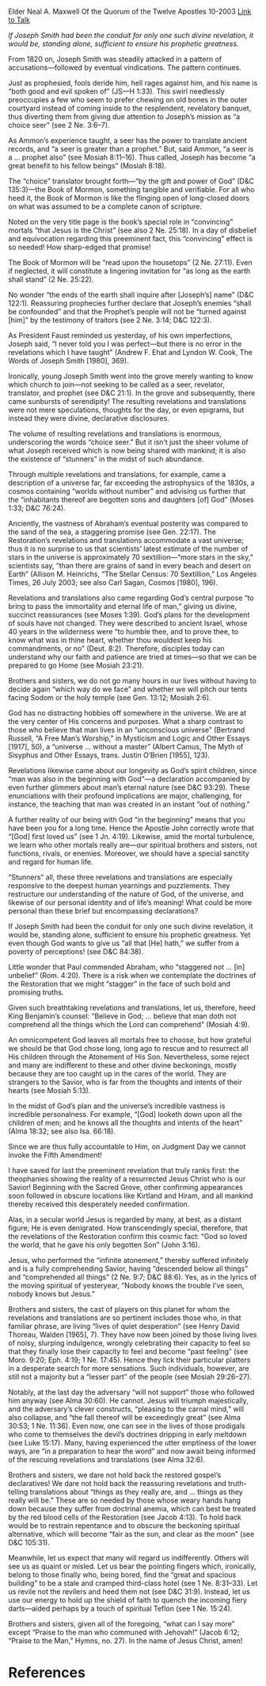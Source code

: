 Elder Neal A. Maxwell
Of the Quorum of the Twelve Apostles
10-2003
[Link to Talk](https://www.churchofjesuschrist.org/study/general-conference/2003/10/how-choice-a-seer?lang=eng)

_If Joseph Smith had been the conduit for only one such divine revelation, it would be, standing alone, sufficient to ensure his prophetic greatness._

From 1820 on, Joseph Smith was steadily attacked in a pattern of accusations—followed by eventual vindications. The pattern continues.

Just as prophesied, fools deride him, hell rages against him, and his name is “both good and evil spoken of” (JS—H 1:33). This swirl needlessly preoccupies a few who seem to prefer chewing on old bones in the outer courtyard instead of coming inside to the resplendent, revelatory banquet, thus diverting them from giving due attention to Joseph’s mission as “a choice seer” (see 2 Ne. 3:6–7).

As Ammon’s experience taught, a seer has the power to translate ancient records, and “a seer is greater than a prophet.” But, said Ammon, “a seer is a … prophet also” (see Mosiah 8:11–16). Thus called, Joseph has become “a great benefit to his fellow beings” (Mosiah 8:18).

The “choice” translator brought forth—“by the gift and power of God” (D&C 135:3)—the Book of Mormon, something tangible and verifiable. For all who heed it, the Book of Mormon is like the flinging open of long-closed doors on what was assumed to be a complete canon of scripture.

Noted on the very title page is the book’s special role in “convincing” mortals “that Jesus is the Christ” (see also 2 Ne. 25:18). In a day of disbelief and equivocation regarding this preeminent fact, this “convincing” effect is so needed! How sharp-edged that promise!

The Book of Mormon will be “read upon the housetops” (2 Ne. 27:11). Even if neglected, it will constitute a lingering invitation for “as long as the earth shall stand” (2 Ne. 25:22).

No wonder “the ends of the earth shall inquire after [Joseph’s] name” (D&C 122:1). Reassuring prophecies further declare that Joseph’s enemies “shall be confounded” and that the Prophet’s people will not be “turned against [him]” by the testimony of traitors (see 2 Ne. 3:14; D&C 122:3).

As President Faust reminded us yesterday, of his own imperfections, Joseph said, “I never told you I was perfect—but there is no error in the revelations which I have taught” (Andrew F. Ehat and Lyndon W. Cook, The Words of Joseph Smith [1980], 369).

Ironically, young Joseph Smith went into the grove merely wanting to know which church to join—not seeking to be called as a seer, revelator, translator, and prophet (see D&C 21:1). In the grove and subsequently, there came sunbursts of serendipity! The resulting revelations and translations were not mere speculations, thoughts for the day, or even epigrams, but instead they were divine, declarative disclosures.

The volume of resulting revelations and translations is enormous, underscoring the words “choice seer.” But it isn’t just the sheer volume of what Joseph received which is now being shared with mankind; it is also the existence of “stunners” in the midst of such abundance.

Through multiple revelations and translations, for example, came a description of a universe far, far exceeding the astrophysics of the 1830s, a cosmos containing “worlds without number” and advising us further that the “inhabitants thereof are begotten sons and daughters [of] God” (Moses 1:33; D&C 76:24).

Anciently, the vastness of Abraham’s eventual posterity was compared to the sand of the sea, a staggering promise (see Gen. 22:17). The Restoration’s revelations and translations accommodate a vast universe; thus it is no surprise to us that scientists’ latest estimate of the number of stars in the universe is approximately 70 sextillion—“more stars in the sky,” scientists say, “than there are grains of sand in every beach and desert on Earth” (Allison M. Heinrichs, “The Stellar Census: 70 Sextillion,” Los Angeles Times, 26 July 2003; see also Carl Sagan, Cosmos [1980], 196).

Revelations and translations also came regarding God’s central purpose “to bring to pass the immortality and eternal life of man,” giving us divine, succinct reassurances (see Moses 1:39). God’s plans for the development of souls have not changed. They were described to ancient Israel, whose 40 years in the wilderness were “to humble thee, and to prove thee, to know what was in thine heart, whether thou wouldest keep his commandments, or no” (Deut. 8:2). Therefore, disciples today can understand why our faith and patience are tried at times—so that we can be prepared to go Home (see Mosiah 23:21).

Brothers and sisters, we do not go many hours in our lives without having to decide again “which way do we face” and whether we will pitch our tents facing Sodom or the holy temple (see Gen. 13:12; Mosiah 2:6).

God has no distracting hobbies off somewhere in the universe. We are at the very center of His concerns and purposes. What a sharp contrast to those who believe that man lives in an “unconscious universe” (Bertrand Russell, “A Free Man’s Worship,” in Mysticism and Logic and Other Essays [1917], 50), a “universe … without a master” (Albert Camus, The Myth of Sisyphus and Other Essays, trans. Justin O’Brien [1955], 123).

Revelations likewise came about our longevity as God’s spirit children, since “man was also in the beginning with God”—a declaration accompanied by even further glimmers about man’s eternal nature (see D&C 93:29). These enunciations with their profound implications are major, challenging, for instance, the teaching that man was created in an instant “out of nothing.”

A further reality of our being with God “in the beginning” means that you have been you for a long time. Hence the Apostle John correctly wrote that “[God] first loved us” (see 1 Jn. 4:19). Likewise, amid the mortal turbulence, we learn who other mortals really are—our spiritual brothers and sisters, not functions, rivals, or enemies. Moreover, we should have a special sanctity and regard for human life.

“Stunners” all, these three revelations and translations are especially responsive to the deepest human yearnings and puzzlements. They restructure our understanding of the nature of God, of the universe, and likewise of our personal identity and of life’s meaning! What could be more personal than these brief but encompassing declarations?

If Joseph Smith had been the conduit for only one such divine revelation, it would be, standing alone, sufficient to ensure his prophetic greatness. Yet even though God wants to give us “all that [He] hath,” we suffer from a poverty of perceptions! (see D&C 84:38).

Little wonder that Paul commended Abraham, who “staggered not … [in] unbelief” (Rom. 4:20). There is a risk when we contemplate the doctrines of the Restoration that we might “stagger” in the face of such bold and promising truths.

Given such breathtaking revelations and translations, let us, therefore, heed King Benjamin’s counsel: “Believe in God; … believe that man doth not comprehend all the things which the Lord can comprehend” (Mosiah 4:9).

An omnicompetent God leaves all mortals free to choose, but how grateful we should be that God chose long, long ago to rescue and to resurrect all His children through the Atonement of His Son. Nevertheless, some reject and many are indifferent to these and other divine beckonings, mostly because they are too caught up in the cares of the world. They are strangers to the Savior, who is far from the thoughts and intents of their hearts (see Mosiah 5:13).

In the midst of God’s plan and the universe’s incredible vastness is incredible personalness. For example, “[God] looketh down upon all the children of men; and he knows all the thoughts and intents of the heart” (Alma 18:32; see also Isa. 66:18).

Since we are thus fully accountable to Him, on Judgment Day we cannot invoke the Fifth Amendment!

I have saved for last the preeminent revelation that truly ranks first: the theophanies showing the reality of a resurrected Jesus Christ who is our Savior! Beginning with the Sacred Grove, other confirming appearances soon followed in obscure locations like Kirtland and Hiram, and all mankind thereby received this desperately needed confirmation.

Alas, in a secular world Jesus is regarded by many, at best, as a distant figure; He is even denigrated. How transcendingly special, therefore, that the revelations of the Restoration confirm this cosmic fact: “God so loved the world, that he gave his only begotten Son” (John 3:16).

Jesus, who performed the “infinite atonement,” thereby suffered infinitely and is a fully comprehending Savior, having “descended below all things” and “comprehended all things” (2 Ne. 9:7; D&C 88:6). Yes, as in the lyrics of the moving spiritual of yesteryear, “Nobody knows the trouble I’ve seen, nobody knows but Jesus.”

Brothers and sisters, the cast of players on this planet for whom the revelations and translations are so pertinent includes those who, in that familiar phrase, are living “lives of quiet desperation” (see Henry David Thoreau, Walden [1965], 7). They have now been joined by those living lives of noisy, slurping indulgence, wrongly celebrating their capacity to feel so that they finally lose their capacity to feel and become “past feeling” (see Moro. 9:20; Eph. 4:19; 1 Ne. 17:45). Hence they lick their particular platters in a desperate search for more sensations. Such individuals, however, are still not a majority but a “lesser part” of the people (see Mosiah 29:26–27).

Notably, at the last day the adversary “will not support” those who followed him anyway (see Alma 30:60). He cannot. Jesus will triumph majestically, and the adversary’s clever constructs, “pleasing to the carnal mind,” will also collapse, and “the fall thereof will be exceedingly great” (see Alma 30:53; 1 Ne. 11:36). Even now, one can see in the lives of those prodigals who come to themselves the devil’s doctrines dripping in early meltdown (see Luke 15:17). Many, having experienced the utter emptiness of the lower ways, are “in a preparation to hear the word” and now await being informed of the rescuing revelations and translations (see Alma 32:6).

Brothers and sisters, we dare not hold back the restored gospel’s declaratives! We dare not hold back the reassuring revelations and truth-telling translations about “things as they really are, and … things as they really will be.” These are so needed by those whose weary hands hang down because they suffer from doctrinal anemia, which can best be treated by the red blood cells of the Restoration (see Jacob 4:13). To hold back would be to restrain repentance and to obscure the beckoning spiritual alternative, which will become “fair as the sun, and clear as the moon” (see D&C 105:31).

Meanwhile, let us expect that many will regard us indifferently. Others will see us as quaint or misled. Let us bear the pointing fingers which, ironically, belong to those finally who, being bored, find the “great and spacious building” to be a stale and cramped third-class hotel (see 1 Ne. 8:31–33). Let us revile not the revilers and heed them not (see D&C 31:9). Instead, let us use our energy to hold up the shield of faith to quench the incoming fiery darts—aided perhaps by a touch of spiritual Teflon (see 1 Ne. 15:24).

Brothers and sisters, given all of the foregoing, “what can I say more” except “Praise to the man who communed with Jehovah!” (Jacob 6:12; “Praise to the Man,” Hymns, no. 27). In the name of Jesus Christ, amen!

# References
